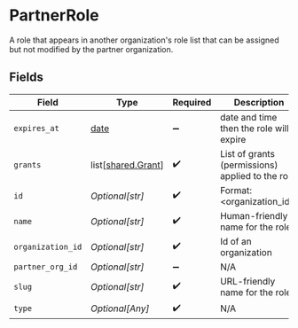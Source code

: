 # PartnerRole

A role that appears in another organization's role list that can be assigned but not modified by the partner organization.


## Fields

| Field                                                                | Type                                                                 | Required                                                             | Description                                                          | Example                                                              |
| -------------------------------------------------------------------- | -------------------------------------------------------------------- | -------------------------------------------------------------------- | -------------------------------------------------------------------- | -------------------------------------------------------------------- |
| `expires_at`                                                         | [date](https://docs.python.org/3/library/datetime.html#date-objects) | :heavy_minus_sign:                                                   | date and time then the role will expire                              | 2028-07-21T17:32:28Z                                                 |
| `grants`                                                             | list[[shared.Grant](undefined/models/shared/grant.md)]               | :heavy_check_mark:                                                   | List of grants (permissions) applied to the role                     |                                                                      |
| `id`                                                                 | *Optional[str]*                                                      | :heavy_check_mark:                                                   | Format: <organization_id>:<slug>                                     | 123:owner                                                            |
| `name`                                                               | *Optional[str]*                                                      | :heavy_check_mark:                                                   | Human-friendly name for the role                                     | Owner                                                                |
| `organization_id`                                                    | *Optional[str]*                                                      | :heavy_check_mark:                                                   | Id of an organization                                                | 123                                                                  |
| `partner_org_id`                                                     | *Optional[str]*                                                      | :heavy_minus_sign:                                                   | N/A                                                                  | 123                                                                  |
| `slug`                                                               | *Optional[str]*                                                      | :heavy_check_mark:                                                   | URL-friendly name for the role                                       | owner                                                                |
| `type`                                                               | *Optional[Any]*                                                      | :heavy_check_mark:                                                   | N/A                                                                  |                                                                      |